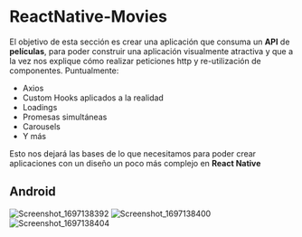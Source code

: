 # ReactNative-Movies
El objetivo de esta sección es crear una aplicación que consuma un **API** de **películas**, para poder construir una aplicación visualmente atractiva y que a la vez nos explique cómo realizar peticiones http y re-utilización de componentes.
Puntualmente:

- Axios
- Custom Hooks aplicados a la realidad
- Loadings
- Promesas simultáneas
- Carousels
- Y más

Esto nos dejará las bases de lo que necesitamos para poder crear aplicaciones con un diseño un poco más complejo en **React
Native**


## Android
![Screenshot_1697138392](https://github.com/manuels-bts/ReactNative-Movies/assets/116088500/373da92a-fa88-4bbc-b5f3-7044b2da5ddb)
![Screenshot_1697138400](https://github.com/manuels-bts/ReactNative-Movies/assets/116088500/3a847b23-e466-4d19-8138-dcd5439bf5a8)
![Screenshot_1697138404](https://github.com/manuels-bts/ReactNative-Movies/assets/116088500/f1d1651c-9d63-4080-a529-a0e28be8a036)
